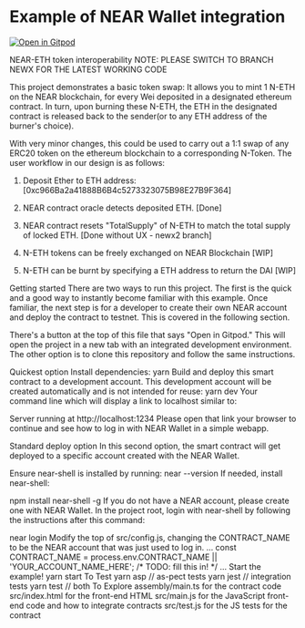 Example of NEAR Wallet integration
==================================

[![Open in Gitpod](https://gitpod.io/button/open-in-gitpod.svg)](https://gitpod.io/#https://github.com/dhruvluci/wallet-example/branch/newx)

<!-- MAGIC COMMENT: DO NOT DELETE! Everything above this line is hidden on NEAR Examples page -->

NEAR-ETH token interoperability
NOTE: PLEASE SWITCH TO BRANCH NEWX FOR THE LATEST WORKING CODE

This project demonstrates a basic token swap: It allows you to mint 1 N-ETH on the NEAR blockchain, for every Wei deposited in a designated ethereum contract. In turn, upon burning these N-ETH, the ETH in the designated contract is released back to the sender(or to any ETH address of the burner's choice).

With very minor changes, this could be used to carry out a 1:1 swap of any ERC20 token on the ethereum blockchain to a corresponding N-Token. The user workflow in our design is as follows:

1. Deposit Ether to ETH address: [0xc966Ba2a41888B6B4c5273323075B98E27B9F364]

2. NEAR contract oracle detects deposited ETH. [Done]

3. NEAR contract resets "TotalSupply" of N-ETH to match the total supply of locked ETH. [Done without UX - newx2 branch]

4. N-ETH tokens can be freely exchanged on NEAR Blockchain [WIP]

5. N-ETH can be burnt by specifying a ETH address to return the DAI [WIP]



Getting started
There are two ways to run this project. The first is the quick and a good way to instantly become familiar with this example. Once familiar, the next step is for a developer to create their own NEAR account and deploy the contract to testnet. This is covered in the following section.

There's a button at the top of this file that says "Open in Gitpod." This will open the project in a new tab with an integrated development environment. The other option is to clone this repository and follow the same instructions.

Quickest option
Install dependencies:
yarn
Build and deploy this smart contract to a development account. This development account will be created automatically and is not intended for reuse:
yarn dev
Your command line which will display a link to localhost similar to:

Server running at http://localhost:1234
Please open that link your browser to continue and see how to log in with NEAR Wallet in a simple webapp.

Standard deploy option
In this second option, the smart contract will get deployed to a specific account created with the NEAR Wallet.

Ensure near-shell is installed by running:
near --version
If needed, install near-shell:

npm install near-shell -g
If you do not have a NEAR account, please create one with NEAR Wallet.
In the project root, login with near-shell by following the instructions after this command:

near login
Modify the top of src/config.js, changing the CONTRACT_NAME to be the NEAR account that was just used to log in.
…
const CONTRACT_NAME = process.env.CONTRACT_NAME || 'YOUR_ACCOUNT_NAME_HERE'; /* TODO: fill this in! */
…
Start the example!
yarn start
To Test
yarn asp // as-pect tests
yarn jest // integration tests
yarn test // both
To Explore
assembly/main.ts for the contract code
src/index.html for the front-end HTML
src/main.js for the JavaScript front-end code and how to integrate contracts
src/test.js for the JS tests for the contract
